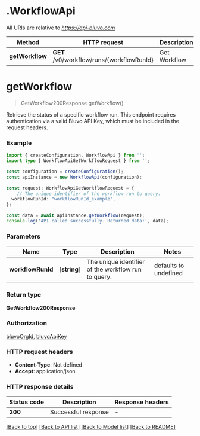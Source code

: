 # .WorkflowApi

All URIs are relative to *https://api-bluvo.com*

Method | HTTP request | Description
------------- | ------------- | -------------
[**getWorkflow**](WorkflowApi.md#getWorkflow) | **GET** /v0/workflow/runs/{workflowRunId} | Get Workflow


# **getWorkflow**
> GetWorkflow200Response getWorkflow()

Retrieve the status of a specific workflow run. This endpoint requires authentication via a valid Bluvo API Key, which must be included in the request headers.

### Example


```typescript
import { createConfiguration, WorkflowApi } from '';
import type { WorkflowApiGetWorkflowRequest } from '';

const configuration = createConfiguration();
const apiInstance = new WorkflowApi(configuration);

const request: WorkflowApiGetWorkflowRequest = {
    // The unique identifier of the workflow run to query.
  workflowRunId: "workflowRunId_example",
};

const data = await apiInstance.getWorkflow(request);
console.log('API called successfully. Returned data:', data);
```


### Parameters

Name | Type | Description  | Notes
------------- | ------------- | ------------- | -------------
 **workflowRunId** | [**string**] | The unique identifier of the workflow run to query. | defaults to undefined


### Return type

**GetWorkflow200Response**

### Authorization

[bluvoOrgId](README.md#bluvoOrgId), [bluvoApiKey](README.md#bluvoApiKey)

### HTTP request headers

 - **Content-Type**: Not defined
 - **Accept**: application/json


### HTTP response details
| Status code | Description | Response headers |
|-------------|-------------|------------------|
**200** | Successful response |  -  |

[[Back to top]](#) [[Back to API list]](README.md#documentation-for-api-endpoints) [[Back to Model list]](README.md#documentation-for-models) [[Back to README]](README.md)


